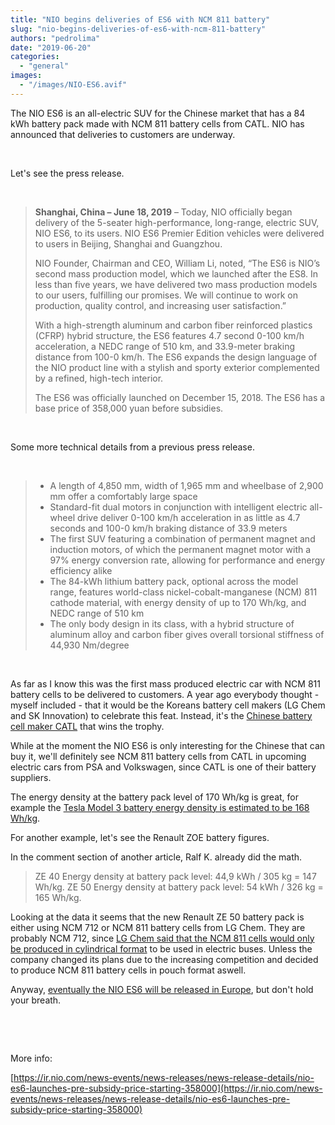 ```yaml
---
title: "NIO begins deliveries of ES6 with NCM 811 battery"
slug: "nio-begins-deliveries-of-es6-with-ncm-811-battery"
authors: "pedrolima"
date: "2019-06-20"
categories: 
  - "general"
images: 
  - "/images/NIO-ES6.avif"
---
```


The NIO ES6 is an all-electric SUV for the Chinese market that has a 84 kWh battery pack made with NCM 811 battery cells from CATL. NIO has announced that deliveries to customers are underway.

 

Let's see the press release.

 

> **Shanghai, China – June 18, 2019** – Today, NIO officially began delivery of the 5-seater high-performance, long-range, electric SUV, NIO ES6, to its users. NIO ES6 Premier Edition vehicles were delivered to users in Beijing, Shanghai and Guangzhou.
> 
> NIO Founder, Chairman and CEO, William Li, noted, “The ES6 is NIO’s second mass production model, which we launched after the ES8. In less than five years, we have delivered two mass production models to our users, fulfilling our promises. We will continue to work on production, quality control, and increasing user satisfaction.”
> 
> With a high-strength aluminum and carbon fiber reinforced plastics (CFRP) hybrid structure, the ES6 features 4.7 second 0-100 km/h acceleration, a NEDC range of 510 km, and 33.9-meter braking distance from 100-0 km/h. The ES6 expands the design language of the NIO product line with a stylish and sporty exterior complemented by a refined, high-tech interior.
> 
> The ES6 was officially launched on December 15, 2018. The ES6 has a base price of 358,000 yuan before subsidies.

 

Some more technical details from a previous press release.

 

> - A length of 4,850 mm, width of 1,965 mm and wheelbase of 2,900 mm offer a comfortably large space
> - Standard-fit dual motors in conjunction with intelligent electric all-wheel drive deliver 0-100 km/h acceleration in as little as 4.7 seconds and 100-0 km/h braking distance of 33.9 meters
> - The first SUV featuring a combination of permanent magnet and induction motors, of which the permanent magnet motor with a 97% energy conversion rate, allowing for performance and energy efficiency alike
> - The 84-kWh lithium battery pack, optional across the model range, features world-class nickel-cobalt-manganese (NCM) 811 cathode material, with energy density of up to 170 Wh/kg, and NEDC range of 510 km
> - The only body design in its class, with a hybrid structure of aluminum alloy and carbon fiber gives overall torsional stiffness of 44,930 Nm/degree

 

As far as I know this was the first mass produced electric car with NCM 811 battery cells to be delivered to customers. A year ago everybody thought - myself included - that it would be the Koreans battery cell makers (LG Chem and SK Innovation) to celebrate this feat. Instead, it's the [Chinese battery cell maker CATL](/2019/03/30/catl-achieves-304-wh-kg-in-new-battery-cells/) that wins the trophy.

While at the moment the NIO ES6 is only interesting for the Chinese that can buy it, we'll definitely see NCM 811 battery cells from CATL in upcoming electric cars from PSA and Volkswagen, since CATL is one of their battery suppliers.

The energy density at the battery pack level of 170 Wh/kg is great, for example the [Tesla Model 3 battery energy density is estimated to be 168 Wh/kg](https://www.teslarati.com/tesla-model-3-battery-details-partial-teardown-analysis/).

For another example, let's see the Renault ZOE battery figures.

In the comment section of another article, Ralf K. already did the math.

> ZE 40 Energy density at battery pack level: 44,9 kWh / 305 kg = 147 Wh/kg. ZE 50 Energy density at battery pack level: 54 kWh / 326 kg = 165 Wh/kg.

Looking at the data it seems that the new Renault ZE 50 battery pack is either using NCM 712 or NCM 811 battery cells from LG Chem. They are probably NCM 712, since [LG Chem said that the NCM 811 cells would only be produced in cylindrical format](/2018/05/09/most-advanced-battery-cells/) to be used in electric buses. Unless the company changed its plans due to the increasing competition and decided to produce NCM 811 battery cells in pouch format aswell.

Anyway, [eventually the NIO ES6 will be released in Europe](https://www.autocar.co.uk/car-review/nio/es6/first-drives/nio-es6-premier-edition-2019-review), but don't hold your breath.

 

 

More info:

[https://ir.nio.com/news-events/news-releases/news-release-details/nio-es6-launches-pre-subsidy-price-starting-358000](https://ir.nio.com/news-events/news-releases/news-release-details/nio-es6-launches-pre-subsidy-price-starting-358000)
